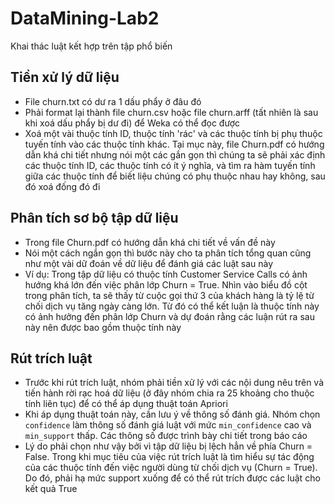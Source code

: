 # DataMining-Lab2
Khai thác luật kết hợp trên tập phổ biến  

## Tiền xử lý dữ liệu
- File churn.txt có dư ra 1 dấu phẩy ở đâu đó
- Phải format lại thành file churn.csv hoặc file churn.arff (tất nhiên là sau khi xoá dấu phẩy bị dư đi) để Weka có thể đọc được 
- Xoá một vài thuộc tính ID, thuộc tính 'rác' và các thuộc tính bị phụ thuộc tuyến tính vào các thuộc tính khác. Tại mục này, file Churn.pdf có hướng dẫn khá chi tiết nhưng nói một các gắn gọn thì chúng ta sẽ phải xác định các thuộc tính ID, các thuộc tính có ít ý nghĩa, và tìm ra hàm tuyến tính giữa các thuộc tính để biết liệu chúng có phụ thuộc nhau hay không, sau đó xoá đống đó đi

## Phân tích sơ bộ tập dữ liệu
- Trong file Churn.pdf có hướng dẫn khá chi tiết về vấn đề này
- Nói một cách ngắn gọn thì bước này cho ta phân tích tổng quan cũng như một vài dữ đoán về dữ liệu để đánh giá các luật sau này
- Ví dụ: Trong tập dữ liệu có thuộc tính Customer Service Calls có ảnh hướng khá lớn đến việc phân lớp Churn = True. Nhìn vào biểu đồ cột trong phân tích, ta sẽ thấy từ cuộc gọi thứ 3 của khách hàng là tỷ lệ từ chối dịch vụ tăng ngày càng lớn. Từ đó có thể kết luận là thuộc tính này có ảnh hưởng đến phân lớp Churn và dự đoán rằng các luận rút ra sau này nên được bao gồm thuộc tính này

## Rút trích luật
- Trước khi rút trích luật, nhóm phải tiền xử lý với các nội dung nêu trên và tiến hành rời rạc hoá dữ liệu (ở đây nhóm chia ra 25 khoảng cho thuộc tính liên tục) để có thể áp dụng thuật toán Apriori
- Khi áp dụng thuật toán này, cần lưu ý về thông số đánh giá. Nhóm chọn `confidence` làm thông số đánh giá luật với mức `min_confidence` cao và `min_support` thấp. Các thông số được trình bày chi tiết trong báo cáo 
- Lý do phải chọn như vậy bởi vì tập dữ liệu bị lệch hẳn về phía Churn = False. Trong khi mục tiêu của việc rút trích luật là tìm hiểu sự tác động của các thuộc tính đến việc người dùng từ chối dịch vụ (Churn = True). Do đó, phải hạ mức support xuống để có thể rút trích được các luật cho kết quả True
